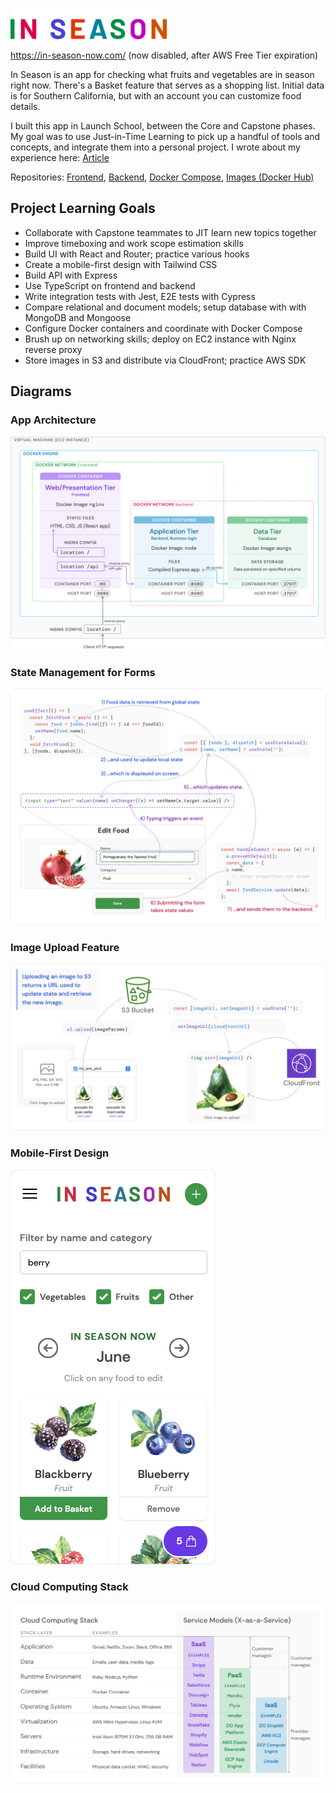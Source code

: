 ![In Season](public/logo_sm.png)

https://in-season-now.com/ (now disabled, after AWS Free Tier expiration)

In Season is an app for checking what fruits and vegetables are in season right now. There's a Basket feature that serves as a shopping list. Initial data is for Southern California, but with an account you can customize food details.

I built this app in Launch School, between the Core and Capstone phases. My goal was to use Just-in-Time Learning to pick up a handful of tools and concepts, and integrate them into a personal project. I wrote about my experience here: [Article](https://medium.com/@jasonherngwang/using-jit-learning-to-build-an-app-during-launch-schools-capstone-prep-2a67e2023454)

Repositories: [Frontend](https://github.com/jasonherngwang/in-season-frontend), [Backend](https://github.com/jasonherngwang/in-season-backend), [Docker Compose](https://github.com/jasonherngwang/in-season), [Images (Docker Hub)](https://hub.docker.com/repositories/jasonherngwang)

## Project Learning Goals

- Collaborate with Capstone teammates to JIT learn new topics together
- Improve timeboxing and work scope estimation skills
- Build UI with React and Router; practice various hooks
- Create a mobile-first design with Tailwind CSS
- Build API with Express
- Use TypeScript on frontend and backend
- Write integration tests with Jest, E2E tests with Cypress
- Compare relational and document models; setup database with with MongoDB and Mongoose
- Configure Docker containers and coordinate with Docker Compose
- Brush up on networking skills; deploy on EC2 instance with Nginx reverse proxy
- Store images in S3 and distribute via CloudFront; practice AWS SDK

## Diagrams

### App Architecture

![Architecture](public/in_season_architecture.png)

### State Management for Forms

![State Management for Forms](public/in_season_state_mgmt.png)

### Image Upload Feature

![Image Upload Feature](public/in_season_image_upload.png)

### Mobile-First Design

![Mobile-First Design](public/mobile_view.png)

### Cloud Computing Stack

![Cloud Computing Stack](public/infra_stack.png)
